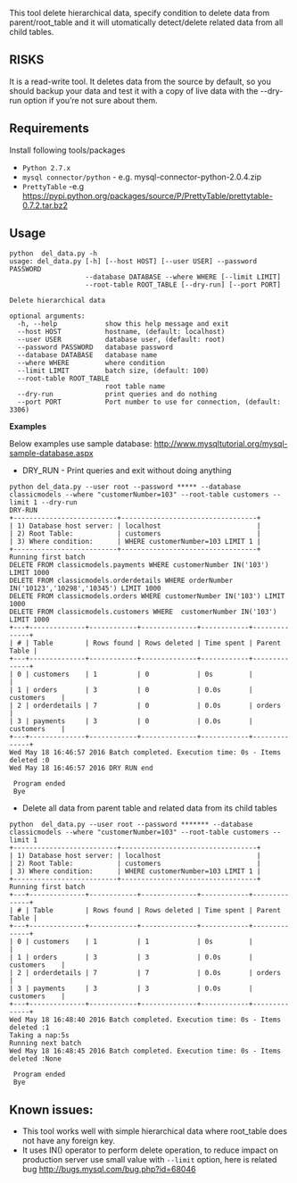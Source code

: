 
This tool delete hierarchical data,  specify condition to delete data from parent/root_table and it will utomatically detect/delete related data from all child tables.

## RISKS
It is a read-write tool. It deletes data from the source by default, so you should backup your data and test it with a copy of live data with the --dry-run option  if you’re not sure about them.

## Requirements
Install following tools/packages
* `Python 2.7.x`
* `mysql connector/python` - e.g. mysql-connector-python-2.0.4.zip
* `PrettyTable` -e.g https://pypi.python.org/packages/source/P/PrettyTable/prettytable-0.7.2.tar.bz2

## Usage
```
python  del_data.py -h
usage: del_data.py [-h] [--host HOST] [--user USER] --password PASSWORD
                   --database DATABASE --where WHERE [--limit LIMIT]
                   --root-table ROOT_TABLE [--dry-run] [--port PORT]

Delete hierarchical data

optional arguments:
  -h, --help            show this help message and exit
  --host HOST           hostname, (default: localhost)
  --user USER           database user, (default: root)
  --password PASSWORD   database password
  --database DATABASE   database name
  --where WHERE         where condition
  --limit LIMIT         batch size, (default: 100)
  --root-table ROOT_TABLE
                        root table name
  --dry-run             print queries and do nothing
  --port PORT           Port number to use for connection, (default: 3306)
```

**Examples**

Below examples use sample database: http://www.mysqltutorial.org/mysql-sample-database.aspx

* DRY_RUN - Print queries and exit without doing anything
```
python del_data.py --user root --password ***** --database classicmodels --where "customerNumber=103" --root-table customers --limit 1 --dry-run
DRY-RUN
+--------------------------+----------------------------------+
| 1) Database host server: | localhost                        |
| 2) Root Table:           | customers                        |
| 3) Where condition:      | WHERE customerNumber=103 LIMIT 1 |
+--------------------------+----------------------------------+
Running first batch
DELETE FROM classicmodels.payments WHERE customerNumber IN('103') LIMIT 1000
DELETE FROM classicmodels.orderdetails WHERE orderNumber IN('10123','10298','10345') LIMIT 1000
DELETE FROM classicmodels.orders WHERE customerNumber IN('103') LIMIT 1000
DELETE FROM classicmodels.customers WHERE  customerNumber IN('103') LIMIT 1000
+---+--------------+------------+--------------+------------+--------------+
| # | Table        | Rows found | Rows deleted | Time spent | Parent Table |
+---+--------------+------------+--------------+------------+--------------+
| 0 | customers    | 1          | 0            | 0s         |              |
| 1 | orders       | 3          | 0            | 0.0s       | customers    |
| 2 | orderdetails | 7          | 0            | 0.0s       | orders       |
| 3 | payments     | 3          | 0            | 0.0s       | customers    |
+---+--------------+------------+--------------+------------+--------------+
Wed May 18 16:46:57 2016 Batch completed. Execution time: 0s - Items deleted :0
Wed May 18 16:46:57 2016 DRY RUN end

 Program ended
 Bye
```

* Delete all data from parent table and related data from its child tables

```
python  del_data.py --user root --password ******* --database classicmodels --where "customerNumber=103" --root-table customers --limit 1
+--------------------------+----------------------------------+
| 1) Database host server: | localhost                        |
| 2) Root Table:           | customers                        |
| 3) Where condition:      | WHERE customerNumber=103 LIMIT 1 |
+--------------------------+----------------------------------+
Running first batch
+---+--------------+------------+--------------+------------+--------------+
| # | Table        | Rows found | Rows deleted | Time spent | Parent Table |
+---+--------------+------------+--------------+------------+--------------+
| 0 | customers    | 1          | 1            | 0s         |              |
| 1 | orders       | 3          | 3            | 0.0s       | customers    |
| 2 | orderdetails | 7          | 7            | 0.0s       | orders       |
| 3 | payments     | 3          | 3            | 0.0s       | customers    |
+---+--------------+------------+--------------+------------+--------------+
Wed May 18 16:48:40 2016 Batch completed. Execution time: 0s - Items deleted :1
Taking a nap:5s
Running next batch
Wed May 18 16:48:45 2016 Batch completed. Execution time: 0s - Items deleted :None

 Program ended
 Bye
```

## Known issues:
* This tool works well with simple hierarchical data where root_table does not have any foreign key.
* It uses IN() operator to perform delete operation, to reduce impact on production server use small value with ```--limit``` option, here is related bug http://bugs.mysql.com/bug.php?id=68046
